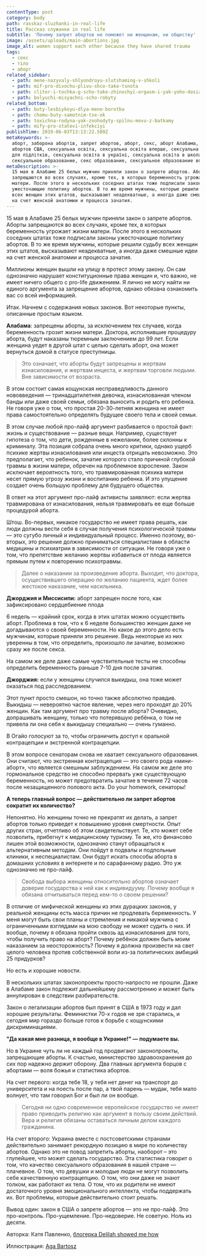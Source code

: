 ```yaml
---
contentType: post
category: body
path: rasskaz-sluzhanki-in-real-life
title: Рассказ служанки in real life
subtitle: 'Почему запрет абортов не поможет ни женщинам, ни обществу'
image: /assets/uploads/main-abortions.jpg
image_alt: women support each other because they have shared trauma
tags:
  - секс
  - тіло
  - аборт
related_sidebar:
  - path: mene-nazyvaly-shlyondroyu-slutshaming-v-shkoli
  - path: mif-pro-divochu-plivu-shco-take-tsnota
  - path: clitor-i-tochka-g-scho-take-zhinochyi-orgasm-i-yak-yoho-dosiahty
  - path: bolyuchi-misyachni-scho-robyty
related_bottom:
  - path: buty-lesbiykoyu-dlya-mene-borotba
  - path: chomu-buty-samotnim-tse-ok
  - path: toxichna-rodyna-yak-znohodyty-spilnu-movu-z-batkamy
  - path: mify-pro-statevi-infekciyi
publishTime: 2019-06-03T13:13:22.509Z
metaKeywords: >-
  аборт, заборона абортів, запрет абортов, аборт, секс, аборт Алабама, запрет
  абортов США, сексуальна освіта, сексуальна освіта вперше, сексуальна освіта
  для підлітків, сексуальна освіта в україні, сексуальна освіта в школах,
  сексуальное образование, секс образование, сексуальное образование вперше
metaDescription: >-
  15 мая в Алабаме 25 белых мужчин приняли закон о запрете абортов. Аборты
  запрещаются во всех случаях, кроме тех, в которых беременность угрожает жизни
  матери. После этого в нескольких соседних штатах тоже подписали законы
  ужесточающие политику абортов. В то же время мужчины, которые решили судьбу
  всех женщин этих штатов, высказывают неадекватные, а иногда даже смешные идеи
  на счет женской анатомии и процесса зачатия.
---
```

15 мая в Алабаме 25 белых мужчин приняли закон о запрете абортов. Аборты запрещаются во всех случаях, кроме тех, в которых беременность угрожает жизни матери. После этого в нескольких соседних штатах тоже подписали законы ужесточающие политику абортов. В то же время мужчины, которые решили судьбу всех женщин этих штатов, высказывают неадекватные, а иногда даже смешные идеи на счет женской анатомии и процесса зачатия.

Миллионы женщин вышли на улицу в протест этому закону. Он сам однозначно нарушает конституционные права женщин и, что важно, не имеет ничего общего с pro-life движением. Я лично не могу найти ни единого аргумента за запрещение абортов, однако обязана ознакомить вас со всей информацией. 

Итак. Начнем с содержания новых законов. Вот некоторые пункты, описанные простым языком.

**Алабама**: запрещены аборты, за исключением тех случаев, когда беременность грозит жизни матери. Доктора, исполнившие процедуру аборта, будут наказаны тюремным заключением до 99 лет. Если женщина уедет в другой штат с целью сделать аборт, она может вернуться домой в статусе преступницы.

> Это означает, что аборты будут запрещены и жертвам изнасилования, и жертвам инцеста, и жертвам торговли людьми. Вне зависимости от возраста. 

В этом состоит самая кощунская несправедливость данного нововведения — тринадцатилетняя девочка, изнасилованная членом банды или даже своей семьи, обязана выносить и родить его ребенка. Не говоря уже о том, что простая 20-30-летняя женщина не имеет права самостоятельно определять будущее своего тела и своей семьи.

В этом случае любой про-лайф аргумент разбивается о простой факт: жизнь и существование — разные вещи. Например, существует гипотеза о том, что дети, рожденные в нежелании, более склонны к криминалу. Эта позиция собрала очень много критики, однако ущерб психике жертвы изнасилования или инцеста отрицать невозможно. Это предполагает, что ребенок, зачатие которого стало причиной глубокой травмы в жизни матери, обречен на проблемное взросление. Закон исключает вероятность того, что травмированная психика матери несет прямую угрозу жизни и воспитанию ребенка. И это упущение создает очень большую проблему для будущего общества.

В ответ на этот аргумент про-лайф активисты заявляют: если жертва травмирована от изнасилования, нельзя травмировать ее еще больше процедурой аборта. 

Штош. Во-первых, никакое государство не имеет права решать, как люди должны вести себя в случае получения психологической травмы — это сугубо личный и индивидуальный процесс. Именно поэтому, во-вторых, это решение должно приниматься специалистами в области медицины и психиатрии в зависимости от ситуации. Не говоря уже о том, что препятствие желанию жертвы избавиться от плода является прямым путем к повторению психотравмы.

> Далее о наказании за произведение аборта. Выходит, что доктора, осуществившего операцию по желанию пациента, ждет более жестокое наказание, чем насильника.

**Джорджия и Миссисипи:** аборт запрещен после того, как зафиксировано сердцебиение плода

6 недель — крайний срок, когда в этих штатах можно осуществить аборт. Проблема в том, что к 6 неделе большинство женщин даже не догадываются о своей беременности. Но какое до этого дело есть мужчинам, которые приняли это решение. Ведь некоторые из них уверенны в том, что определить, произошло ли зачатие, возможно сразу же после секса.

На самом же деле даже самые чувствительные тесты не способны определить беременность раньше 7-10 дня после зачатия.

**Джорджия:** если у женщины случился выкидыш, она тоже может оказаться под расследованием.

Этот пункт просто смешон, но точно также абсолютно правдив. Выкидыш — невероятно частое явление, через него проходят до 20% женщин. Как там аргумент про травму после аборта? Очевидно, допрашивать женщину, только что потерявшую ребёнка, о том не привела ли она себя к выкидышу специально —  очень гуманно.

В Огайо голосуют за то, чтобы ограничить доступ к оральной контрацепции и экстренной контрацепции.

В этом вопросе сенаторам снова не хватает сексуального образования. Они считают, что экстренная контрацепция — это своего рода «мини-аборт», что является смешным заблуждением. На самом же деле это гормональное средство не способно прервать уже существующую беременность, но может предотвратить зачатие в течение 72 часов после незащищенного полового акта. Do your homework, сенаторы!

**А теперь главный вопрос — действительно ли запрет абортов сократит их количество?**

Непонятно. Но женщины точно не прекратят их делать, а запрет абортов только приведет к повышению уровня смертности. Опыт других стран, отчетливо об этом свидетельствует. Те, кто может себе позволить, прибегнут к медицинскому туризму. Те же, кто финансово лишен этой возможности, однозначно станут обращаться к альтернативным методам. Они пойдут в подвалы и подпольные клиники, к неспециалистам. Они будут искать способы аборта в домашних условиях в интернете и по сарафанному радио. Это уж однозначно не про-лайф.

> Свобода выбора женщины относительно абортов означает доверие государства к ней как к индивидууму. Почему вообще я обязана отчитываться перед кем-то о своем решении? 

В отличие от мифической женщины из этих дурацких законов, у реальной женщины есть масса причин не продлевать беременность. У меня могут быть свои планы и стремления и никакой мужчина с ограниченными взглядами на мою свободу не может судить о них. И вообще, почему я обязана пройти сквозь ад изнасилования для того, чтобы получить право на аборт? Почему ребёнок должен быть моим наказанием за неосторожность? Почему я должна произвести на свет целого человека против собственной воли из-за политических амбиций 25 придурков?

Но есть и хорошие новости.

В нескольких штатах законопроекты просто-напросто не прошли. Даже в Алабаме закон подлежит дальнейшему рассмотрению и может быть аннулирован в следствии разбирательств. 

Закон о легализации абортов был принят в США в 1973 году и дал хорошие результаты. Феминистки 70-х годов не зря старались, и сегодня мир гораздо больше готов к борьбе с кощунскими дискриминациями.

**"Да какая мне разница, я вообще в Украине!" —  подумаете вы.**

Но в Украине чуть ли не каждый год продвигают законопроекты, запрещающие аборты. К счастью, министерство здравоохранения до сих пор надежно держит оборону. Два главных аргумента борцов с абортами — воля божья и статистика абортов.

На счет первого: когда тебе 18, у тебя нет денег на транспорт до университета и на поесть после пар, а твой парень — мудак, тебя мало волнует, что там говорил Бог и был ли он вообще. 

> Сегодня ни одно современное европейское государство не имеет право приводить религию как аргумент в пользу своим действий. Вера и религия обязаны оставаться личным делом каждого гражданина.

На счет второго: Украина вместе с постсоветскими странами действительно занимает рекордную позицию в мире по количеству абортов. Однако это не повод запретить аборты, наоборот – это глупейшее, что может сделать государство. Эта статистика говорит о том, что качество сексуального образования в нашей стране — плачевное. О том, что девушки и молодые люди не могут позволить себе качественную контрацепцию. О том, что они даже не знают толком, как работают их тела. О том, что их родители не имеют достаточного уровня эмоционального интеллекта, чтобы поддержать их. Вот проблемы, которые действительно стоит решать.

Вывод один: закон в США о запрете абортов — это не про-лайф. Это про-контроль. Про-ущемление. Про-недоверие. Не советую. Ноль из десяти.

Авторка: Катя Павленко, [блогерка Delilah showed me how](https://delilahshowedmehow.home.blog/2019/04/23/handmaids-tail-irl/)

Иллюстрация: [Aga Bartosz](https://www.instagram.com/agabartosz/)
